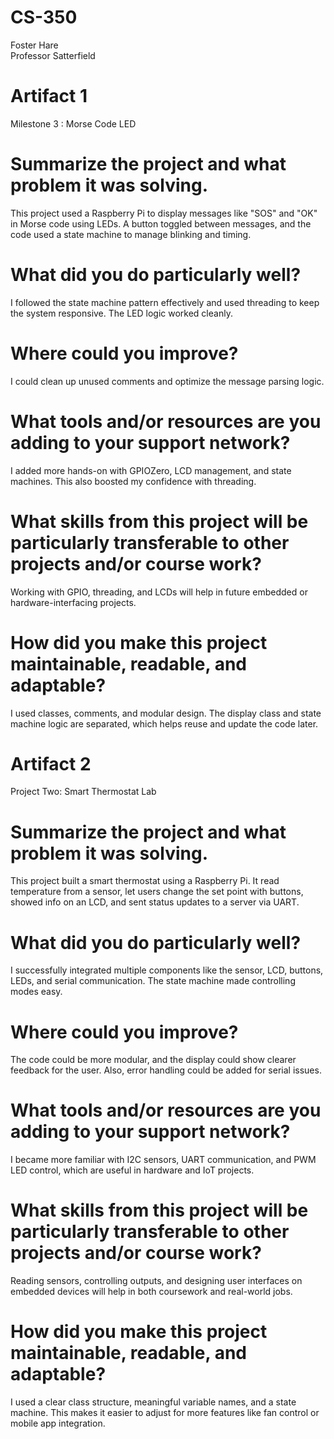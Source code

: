 # CS-350
Foster Hare <br>
Professor Satterfield

# Artifact 1
Milestone 3 : Morse Code LED
# Summarize the project and what problem it was solving.

This project used a Raspberry Pi to display messages like "SOS" and "OK" in Morse code using LEDs. A button toggled between messages, and the code used a state machine to manage blinking and timing.

# What did you do particularly well?

I followed the state machine pattern effectively and used threading to keep the system responsive. The LED logic worked cleanly.

# Where could you improve?

I could clean up unused comments and optimize the message parsing logic.

# What tools and/or resources are you adding to your support network?

I added more hands-on with GPIOZero, LCD management, and state machines. This also boosted my confidence with threading.

# What skills from this project will be particularly transferable to other projects and/or course work?

Working with GPIO, threading, and LCDs will help in future embedded or hardware-interfacing projects.

# How did you make this project maintainable, readable, and adaptable?

I used classes, comments, and modular design. The display class and state machine logic are separated, which helps reuse and update the code later.

# Artifact 2
Project Two: Smart Thermostat Lab

# Summarize the project and what problem it was solving.

This project built a smart thermostat using a Raspberry Pi. It read temperature from a sensor, let users change the set point with buttons, showed info on an LCD, and sent status updates to a server via UART.

# What did you do particularly well?

I successfully integrated multiple components like the sensor, LCD, buttons, LEDs, and serial communication. The state machine made controlling modes easy.

# Where could you improve?

The code could be more modular, and the display could show clearer feedback for the user. Also, error handling could be added for serial issues.

# What tools and/or resources are you adding to your support network?

I became more familiar with I2C sensors, UART communication, and PWM LED control, which are useful in hardware and IoT projects.

# What skills from this project will be particularly transferable to other projects and/or course work?

Reading sensors, controlling outputs, and designing user interfaces on embedded devices will help in both coursework and real-world jobs.

# How did you make this project maintainable, readable, and adaptable?

I used a clear class structure, meaningful variable names, and a state machine. This makes it easier to adjust for more features like fan control or mobile app integration.
